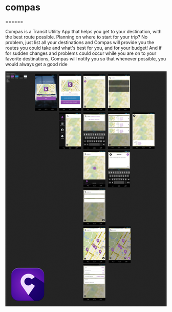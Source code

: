 # compas
======

Compas is a Transit Utility App that helps you get to your destination, with the best route possible. Planning on where to start for your trip? No problem, just list all your destinations and Compas will provide you the routes you could take and what's best for you, and for your budget! And if for sudden changes and problems could occur while you are on to your favorite destinations, Compas will notify you so that whenever possible, you would always get a good ride


![Compas-UI-UX](https://raw.githubusercontent.com/bluezald/compas/master/Assets/compas_ui_ux.jpg)